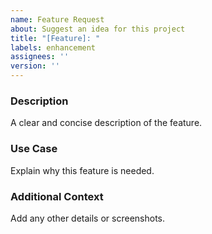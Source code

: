 ```yaml
---
name: Feature Request
about: Suggest an idea for this project
title: "[Feature]: "
labels: enhancement
assignees: ''
version: ''
---
```

 
### Description
A clear and concise description of the feature.
 
### Use Case
Explain why this feature is needed.
 
### Additional Context
Add any other details or screenshots.

